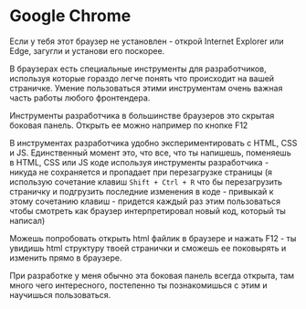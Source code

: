 # Google Chrome

Если у тебя этот браузер не установлен - открой Internet Explorer или Edge, загугли и установи его поскорее.

В браузерах есть специальные инструменты для разработчиков, используя которые гораздо легче понять что происходит на вашей страничке. Умение пользоваться этими инструментам очень важная часть работы любого фронтендера.

Инструменты разработчика в большинстве браузеров это скрытая боковая панель. Открыть ее можно например по кнопке F12

В инструментах разработчика удобно экспериментировать с HTML, CSS и JS. Единственный момент это, что все, что ты напишешь, поменяешь в HTML, CSS или JS коде используя инструменты разработчика - никуда не сохраняется и пропадает при перезагрузке страницы (я использую сочетание клавиш `Shift + Ctrl + R` что бы перезагрузить страничку и подгрузить последние изменения в коде - привыкай к этому сочетанию клавиш - придется каждый раз этим пользоваться чтобы смотреть как браузер интерпретировал новый код, который ты написал)

Можешь попробовать открыть html файлик в браузере и нажать F12 - ты увидишь html структуру твоей странички и сможешь ее поковырять и изменить прямо в браузере.

При разработке у меня обычно эта боковая панель всегда открыта, там много чего интересного, постепенно ты познакомишься с этим и научишься пользоваться.
